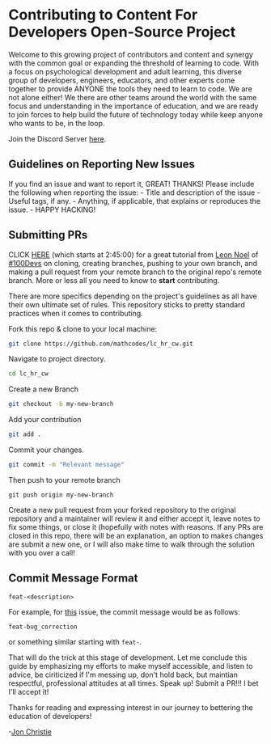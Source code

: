<h1> Contributing to Content For Developers Open-Source Project </h1>

Welcome to this growing project of contributors and content and synergy with the common goal or expanding the threshold of learning to code. With a focus on psychological development and adult learning, this diverse group of developers, engineers, educators, and other experts come together to provide ANYONE the tools they need to learn to code. We are not alone either! We there are other teams around the world with the same focus and understanding in the importance of education, and we are ready to join forces to help build the future of technology today while keep anyone who wants to be, in the loop. 

Join the Discord Server [here](https://discord.gg/82WShCrjnV).

<h2>Guidelines on Reporting New Issues</h2>
If you find an issue and want to report it, GREAT! THANKS! Please include the following when reporting the issue:
 - Title and description of the issue
 - Useful tags, if any.
 - Anything, if applicable, that explains or reproduces the issue.
 - HAPPY HACKING!

<h2>Submitting PRs</h2>

CLICK [HERE](https://www.twitch.tv/videos/1686323964?t=02h45m01s) (which starts at 2:45:00) for a great tutorial from [Leon Noel](https://www.twitter.com/leonnoel) of [#100Devs](https://leonnoel.com/100devs/) on cloning, creating branches, pushing to your own branch, and making a pull request from your remote branch to the original repo's remote branch. More or less all you need to know to **start** contributing. 

There are more specifics depending on the project's guidelines as all have their own ultimate set of rules. This repository sticks to pretty standard practices when it comes to contributing.



Fork this repo & clone to your local machine:

```bash
git clone https://github.com/mathcodes/lc_hr_cw.git
```

Navigate to project directory.
```bash
cd lc_hr_cw
```
Create a new Branch
```bash
git checkout -b my-new-branch
```
Add your contribution
```bash
git add .
```
Commit your changes.
```bash
git commit -m "Relevant message"
```
Then push to your remote branch
```bashg
git push origin my-new-branch
```
Create a new pull request from your forked repository to the original repository and a maintainer will review it and either accept it, leave notes to fix some things, or close it (hopefully with notes with reasons. If any PRs are closed in this repo, there will be an explanation, an option to makes changes are submit a new one, or I will also make time to walk through the solution with you over a call! 

<h2>Commit Message Format</h2>

```
feat-<description>
```

For example, for <a href="https://github.com/mathcodes/lc_hr_cw/issues/60">this</a> issue, the commit message would be as follows:
  
```
feat-bug_correction
```
or something similar starting with `feat-`.

That will do the trick at this stage of development. Let me conclude this guide by emphasizing my efforts to make myself accessible, and listen to advice, be ciriticized if I'm messing up, don't hold back, but maintian respectful, professional attitudes at all times. Speak up! Submit a PR!!! I bet I'll accept it!

Thanks for reading and expressing interest in our journey to bettering the education of developers!

-[Jon Christie](https://twitter.com/jcircle9)


